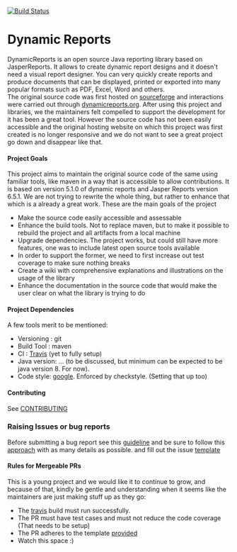 
[![Build Status](https://travis-ci.com/dynamicreports/dynamicreports.svg?branch=master)](https://travis-ci.com/dynamicreports/dynamicreports)

# Dynamic Reports
DynamicReports is an open source Java reporting library based on JasperReports.
It allows to create dynamic report designs and it doesn't need a visual report designer.
You can very quickly create reports and produce documents that can be displayed, printed
or exported into many popular formats such as PDF, Excel, Word and others.
<br>
The original source code was first hosted on [sourceforge](https://sourceforge.net/p/dynamicreports) and
interactions were carried out through [dynamicreports.org](http://www.dynamicreports.org/). After
using this project and libraries, we the maintainers felt compelled to support the development for it has
been a great tool. However the source code has not been easily accessible and the original hosting website
on which this project was first created is no longer responsive and we do not want to see a great project
go down and disappear like that.
<br>
#### Project Goals
This project aims to maintain the original source code of the same using familiar tools,
like maven in a way that is accessible to allow contributions. It is based on version 5.1.0 of dynamic reports
and Jasper Reports version 6.5.1. We are not trying to rewrite the whole thing, but rather to enhance that which
is a already a great work.
These are the main goals of the project
- Make the source code easily accessible and assessable
- Enhance the build tools. Not to replace maven, but to make it possible to rebuild the project and all
  artifacts from a local machine
- Upgrade dependencies. The project works, but could still have more features, one was to include latest
  open source tools available
- In order to support the former, we need to first increase out test coverage to make sure nothing breaks
- Create a wiki with comprehensive explanations and illustrations on the usage of the library
- Enhance the documentation in the source code that would make the user clear on what the library is trying to
  do

#### Project Dependencies
A few tools merit to be mentioned:
 - Versioning : git
 - Build Tool : maven
 - CI : [Travis](https://travis-ci.com/dynamicreports/dynamicreports) (yet to fully setup)
 - Java version: ... (to be discussed, but minimum can be expected to be java version 8. For now).
 - Code style: [google](https://google.github.io/styleguide/javaguide.html). Enforced by checkstyle. (Setting
 that up too)

#### Contributing

See [CONTRIBUTING](.github/CONTRIBUTING.md)

### Raising Issues or bug reports
Before submitting a bug report see this [guideline](.github/CONTRIBUTING.md/#before-submitting-a-bug-report) and be sure
to follow this [approach](.github/CONTRIBUTING.md/#how-do-i-submit-a-good-bug-report) with as many details as possible.
and fill out the issue [template](.github/ISSUE_TEMPLATE.md)

#### Rules for Mergeable PRs
This is a young project and we would like it to continue to grow, and because of that, kindly be gentle and
understanding when it seems like the maintainers are just making stuff up as they go:
- The [travis](https://github.com/dynamicreports/dynamicreports/blob/master/.travis.yml) build must run successfully.
- The PR must have test cases and must not reduce the code coverage (That needs to be setup)
- The PR adheres to the template [provided](https://github.com/dynamicreports/dynamicreports/blob/master/.github/CONTRIBUTING.md)
- Watch this space :)

